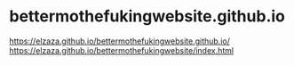 # bettermothefukingwebsite.github.io
https://elzaza.github.io/bettermothefukingwebsite.github.io/ 
https://elzaza.github.io/bettermothefukingwebsite/index.html

